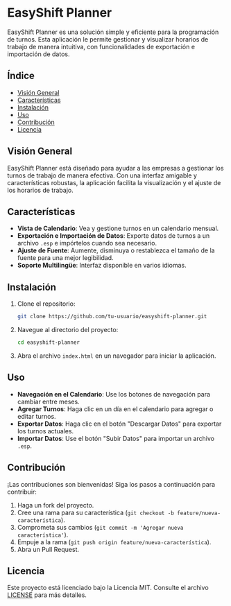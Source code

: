 # EasyShift Planner

EasyShift Planner es una solución simple y eficiente para la programación de turnos. Esta aplicación le permite gestionar y visualizar horarios de trabajo de manera intuitiva, con funcionalidades de exportación e importación de datos.

## Índice

- [Visión General](#visión-general)
- [Características](#características)
- [Instalación](#instalación)
- [Uso](#uso)
- [Contribución](#contribución)
- [Licencia](#licencia)

## Visión General

EasyShift Planner está diseñado para ayudar a las empresas a gestionar los turnos de trabajo de manera efectiva. Con una interfaz amigable y características robustas, la aplicación facilita la visualización y el ajuste de los horarios de trabajo.

## Características

- **Vista de Calendario**: Vea y gestione turnos en un calendario mensual.
- **Exportación e Importación de Datos**: Exporte datos de turnos a un archivo `.esp` e impórtelos cuando sea necesario.
- **Ajuste de Fuente**: Aumente, disminuya o restablezca el tamaño de la fuente para una mejor legibilidad.
- **Soporte Multilingüe**: Interfaz disponible en varios idiomas.

## Instalación

1. Clone el repositorio:
   ```bash
   git clone https://github.com/tu-usuario/easyshift-planner.git
   ```
2. Navegue al directorio del proyecto:
   ```bash
   cd easyshift-planner
   ```
3. Abra el archivo `index.html` en un navegador para iniciar la aplicación.

## Uso

- **Navegación en el Calendario**: Use los botones de navegación para cambiar entre meses.
- **Agregar Turnos**: Haga clic en un día en el calendario para agregar o editar turnos.
- **Exportar Datos**: Haga clic en el botón "Descargar Datos" para exportar los turnos actuales.
- **Importar Datos**: Use el botón "Subir Datos" para importar un archivo `.esp`.

## Contribución

¡Las contribuciones son bienvenidas! Siga los pasos a continuación para contribuir:

1. Haga un fork del proyecto.
2. Cree una rama para su característica (`git checkout -b feature/nueva-característica`).
3. Comprometa sus cambios (`git commit -m 'Agregar nueva característica'`).
4. Empuje a la rama (`git push origin feature/nueva-característica`).
5. Abra un Pull Request.

## Licencia

Este proyecto está licenciado bajo la Licencia MIT. Consulte el archivo [LICENSE](LICENSE) para más detalles. 